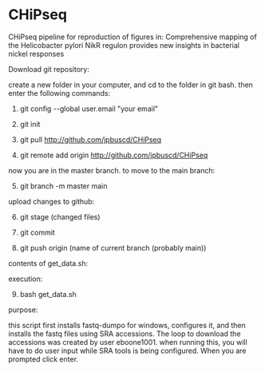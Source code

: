 # CHiPseq
CHiPseq pipeline for reproduction of figures in:  Comprehensive mapping of the Helicobacter pylori NikR regulon provides new insights in bacterial nickel responses

Download git repository:

create a new folder in your computer, and cd to the folder in git bash. then enter the following commands:

1) git config --global user.email "your email"

2) git init

3) git pull http://github.com/jpbuscd/CHiPseq

4) git remote add origin http://github.com/jpbuscd/CHiPseq

now you are in the master branch. to move to the main branch:

5) git branch -m master main

upload changes to github:

6) git stage (changed files)
 
7) git commit

8) git push origin (name of current branch (probably main))

contents of get_data.sh:

execution:

9) bash get_data.sh

purpose:

this script first installs fastq-dumpo for windows, configures it, and then installs the fastq files using SRA accessions. The loop to download the accessions was created by user eboone1001. when running this, you will have to do user input while SRA tools is being configured. When you are prompted click enter.
